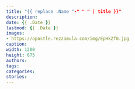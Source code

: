 ```yaml
---
title: "{{ replace .Name "-" " " | title }}"
description: 
date: {{ .Date }}
lastmod: {{ .Date }}
images:
- https://apostle.rezzamula.com/img/EpHkZf0.jpg
caption:
width: 1200
height: 675
authors:
tags:
categories:
stories:
---
```


